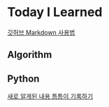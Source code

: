 # Today I Learned
[깃허브 Markdown 사용법](https://velog.io/@dblee/%EA%B9%83%ED%97%88%EB%B8%8CMarkdown-%EC%82%AC%EC%9A%A9%EB%B2%95-%EB%A7%81%ED%81%AC-%EA%B1%B8%EA%B8%B0)
## Algorithm
## Python
[새로 알게된 내용 틈틈이 기록하기](./Python/memo.py)
